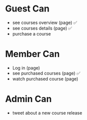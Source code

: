 
# Guest Can

* see courses overview (page) ✅ 
* see courses details (page)  ✅ 
* purchase a course


# Member Can

* Log in (page)
* see purchased courses (page) ✅
* watch purchased course (page)


# Admin Can

* tweet about a new course release
